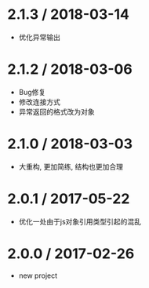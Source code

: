 2.1.3 / 2018-03-14
==================
  * 优化异常输出

2.1.2 / 2018-03-06
==================
  * Bug修复
  * 修改连接方式
  * 异常返回的格式改为对象



2.1.0 / 2018-03-03
==================
  * 大重构, 更加简练, 结构也更加合理


2.0.1 / 2017-05-22
==================
  * 优化一处由于js对象引用类型引起的混乱


2.0.0 / 2017-02-26
==================
  * new project
  


